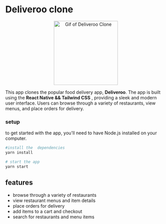 # Deliveroo clone 

<p align="center">
  <img src="assets/preview.gif" alt="Gif of Deliveroo Clone" width="200"/>
</p>


This  app  clones the popular food delivery app, **Deliveroo**. The app is built using the **React Native && Tailwind CSS** , providing a sleek and modern user interface. Users can browse through a variety of restaurants, view menus, and place orders for delivery.

### setup

to get started with the app, you'll need to have Node.js installed on your computer. 


```bash
#install the  dependencies 
yarn install

# start the app
yarn start

```
## features

- browse through a variety of restaurants
- view restaurant menus and item details
- place orders for delivery
- add items to a cart and checkout
- search for restaurants and menu items

